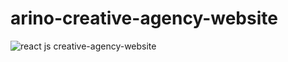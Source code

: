 # arino-creative-agency-website
![react js creative-agency-website](/src/assets/react-js-cover.jpeg)
